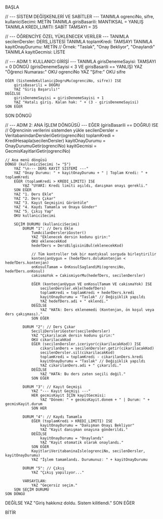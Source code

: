 BAŞLA

// --- SİSTEM DEĞİŞKENLERİ VE SABİTLER ---
TANIMLA ogrenciNo, sifre, kullaniciSecimi: METİN
TANIMLA girisBasarili: MANTIKSAL = YANLIŞ
TANIMLA KREDI_LIMITI: SABİT TAMSAYI = 35

// --- ÖĞRENCİYE ÖZEL YÜKLENECEK VERİLER ---
TANIMLA secilenDersler: DERS_LİSTESİ
TANIMLA toplamKredi: TAMSAYI
TANIMLA kayitOnayDurumu: METİN // Örnek: "Taslak", "Onay Bekliyor", "Onaylandı"
TANIMLA kayitGecmisi: LİSTE

// --- ADIM 1: KULLANICI GİRİŞİ ---
TANIMLA girisDenemeSayisi: TAMSAYI = 0
DÖNGÜ (girisDenemeSayisi < 3 VE girisBasarili == YANLIŞ)
    YAZ "Öğrenci Numarası:"
    OKU ogrenciNo
    YAZ "Şifre:"
    OKU sifre

    EĞER (SistemdeKullaniciDogruMu(ogrenciNo, sifre)) ISE
        girisBasarili = DOĞRU
        YAZ "Giriş Başarılı!"
    DEĞİLSE
        girisDenemeSayisi = girisDenemeSayisi + 1
        YAZ "Hatalı giriş. Kalan hak: " + (3 - girisDenemeSayisi)
    SON EĞER
SON DÖNGÜ

// --- ADIM 2: ANA İŞLEM DÖNGÜSÜ ---
EĞER (girisBasarili == DOĞRU) ISE
    // Öğrencinin verilerini sistemden yükle
    secilenDersler = VeritabanindanDersleriGetir(ogrenciNo)
    toplamKredi = KrediHesapla(secilenDersler)
    kayitOnayDurumu = OnayDurumuGetir(ogrenciNo)
    kayitGecmisi = GecmisKayitlariGetir(ogrenciNo)

    // Ana menü döngüsü
    DÖNGÜ (kullaniciSecimi != "5")
        YAZ "\n--- DERS KAYIT SİSTEMİ ---"
        YAZ "Onay Durumu: " + kayitOnayDurumu + " | Toplam Kredi: " + toplamKredi
        EĞER (toplamKredi > KREDI_LIMITI) ISE
            YAZ "UYARI: Kredi limiti aşıldı, danışman onayı gerekli."
        SON EĞER
        YAZ "1. Ders Ekle"
        YAZ "2. Ders Çıkar"
        YAZ "3. Kayıt Geçmişini Görüntüle"
        YAZ "4. Kaydı Tamamla ve Onaya Gönder"
        YAZ "5. Çıkış Yap"
        OKU kullaniciSecimi

        SEÇİM DURUMU (kullaniciSecimi)
            DURUM "1": // Ders Ekle
                TumAcilanDersleriGoster()
                YAZ "Eklenecek dersin kodunu girin:"
                OKU eklenecekKod
                hedefDers = DersBilgisiniBul(eklenecekKod)

                // Tüm kontroller tek bir mantıksal sorguda birleştirilir
                kontenjanUygun = (hedefDers.doluKontenjan < hedefDers.kontenjan)
                onKosulTamam = OnKosulSaglandiMi(ogrenciNo, hedefDers.onKosul)
                cakismaYok = CakismiyorMu(hedefDers, secilenDersler)

                EĞER (kontenjanUygun VE onKosulTamam VE cakismaYok) ISE
                    secilenDersler.ekle(hedefDers)
                    toplamKredi = toplamKredi + hedefDers.kredi
                    kayitOnayDurumu = "Taslak" // Değişiklik yapıldı
                    YAZ hedefDers.adi + " eklendi."
                DEĞİLSE
                    YAZ "HATA: Ders eklenemedi (Kontenjan, ön koşul veya ders çakışması)."
                SON EĞER

            DURUM "2": // Ders Çıkar
                SeciliDersleriGoster(secilenDersler)
                YAZ "Çıkarılacak dersin kodunu girin:"
                OKU cikarilacakKod
                EĞER (secilenDersler.iceriyor(cikarilacakKod)) ISE
                    cikarilanDers = secilenDersler.getir(cikarilacakKod)
                    secilenDersler.sil(cikarilacakKod)
                    toplamKredi = toplamKredi - cikarilanDers.kredi
                    kayitOnayDurumu = "Taslak" // Değişiklik yapıldı
                    YAZ cikarilanDers.adi + " çıkarıldı."
                DEĞİLSE
                    YAZ "HATA: Bu ders zaten seçili değil."
                SON EĞER

            DURUM "3": // Kayıt Geçmişi
                YAZ "--- Kayıt Geçmişi ---"
                HER gecmisKayit İÇİN kayitGecmisi:
                    YAZ "Dönem: " + gecmisKayit.donem + " | Durum: " + gecmisKayit.durum
                SON HER

            DURUM "4": // Kaydı Tamamla
                EĞER (toplamKredi > KREDI_LIMITI) ISE
                    kayitOnayDurumu = "Danışman Onayı Bekliyor"
                    YAZ "Kayıt danışman onayına gönderildi."
                DEĞİLSE
                    kayitOnayDurumu = "Onaylandı"
                    YAZ "Kayıt otomatik olarak onaylandı."
                SON EĞER
                KayitlariVeritabaninaIsle(ogrenciNo, secilenDersler, kayitOnayDurumu)
                YAZ "İşlem tamamlandı. Durumunuz: " + kayitOnayDurumu

            DURUM "5": // Çıkış
                YAZ "Çıkış yapılıyor..."

            VARSAYILAN:
                YAZ "Geçersiz seçim."
        SON SEÇİM DURUMU
    SON DÖNGÜ
DEĞİLSE
    YAZ "Giriş hakkınız doldu. Sistem kilitlendi."
SON EĞER

BİTİR
